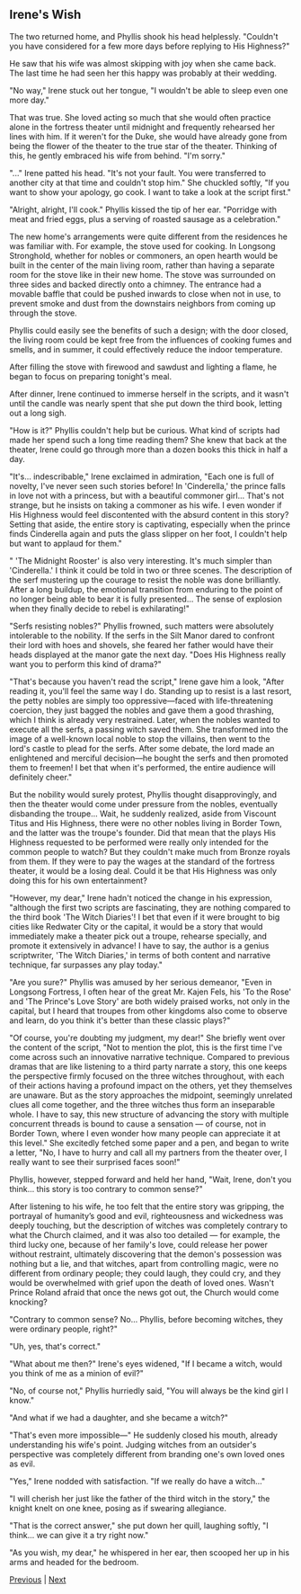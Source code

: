 ## Irene's Wish
The two returned home, and Phyllis shook his head helplessly. "Couldn't you have considered for a few more days before replying to His Highness?"



He saw that his wife was almost skipping with joy when she came back. The last time he had seen her this happy was probably at their wedding.



"No way," Irene stuck out her tongue, "I wouldn't be able to sleep even one more day."



That was true. She loved acting so much that she would often practice alone in the fortress theater until midnight and frequently rehearsed her lines with him. If it weren't for the Duke, she would have already gone from being the flower of the theater to the true star of the theater. Thinking of this, he gently embraced his wife from behind. "I'm sorry."



"..." Irene patted his head. "It's not your fault. You were transferred to another city at that time and couldn't stop him." She chuckled softly, "If you want to show your apology, go cook. I want to take a look at the script first."



"Alright, alright, I'll cook." Phyllis kissed the tip of her ear. "Porridge with meat and fried eggs, plus a serving of roasted sausage as a celebration."



The new home's arrangements were quite different from the residences he was familiar with. For example, the stove used for cooking. In Longsong Stronghold, whether for nobles or commoners, an open hearth would be built in the center of the main living room, rather than having a separate room for the stove like in their new home. The stove was surrounded on three sides and backed directly onto a chimney. The entrance had a movable baffle that could be pushed inwards to close when not in use, to prevent smoke and dust from the downstairs neighbors from coming up through the stove.



Phyllis could easily see the benefits of such a design; with the door closed, the living room could be kept free from the influences of cooking fumes and smells, and in summer, it could effectively reduce the indoor temperature.



After filling the stove with firewood and sawdust and lighting a flame, he began to focus on preparing tonight's meal.



After dinner, Irene continued to immerse herself in the scripts, and it wasn't until the candle was nearly spent that she put down the third book, letting out a long sigh.



"How is it?" Phyllis couldn't help but be curious. What kind of scripts had made her spend such a long time reading them? She knew that back at the theater, Irene could go through more than a dozen books this thick in half a day.



"It's... indescribable," Irene exclaimed in admiration, "Each one is full of novelty, I've never seen such stories before! In 'Cinderella,' the prince falls in love not with a princess, but with a beautiful commoner girl... That's not strange, but he insists on taking a commoner as his wife. I even wonder if His Highness would feel discontented with the absurd content in this story? Setting that aside, the entire story is captivating, especially when the prince finds Cinderella again and puts the glass slipper on her foot, I couldn't help but want to applaud for them."



" 'The Midnight Rooster' is also very interesting. It's much simpler than 'Cinderella.' I think it could be told in two or three scenes. The description of the serf mustering up the courage to resist the noble was done brilliantly. After a long buildup, the emotional transition from enduring to the point of no longer being able to bear it is fully presented... The sense of explosion when they finally decide to rebel is exhilarating!"



"Serfs resisting nobles?" Phyllis frowned, such matters were absolutely intolerable to the nobility. If the serfs in the Silt Manor dared to confront their lord with hoes and shovels, she feared her father would have their heads displayed at the manor gate the next day. "Does His Highness really want you to perform this kind of drama?"



"That's because you haven't read the script," Irene gave him a look, "After reading it, you'll feel the same way I do. Standing up to resist is a last resort, the petty nobles are simply too oppressive—faced with life-threatening coercion, they just bagged the nobles and gave them a good thrashing, which I think is already very restrained. Later, when the nobles wanted to execute all the serfs, a passing witch saved them. She transformed into the image of a well-known local noble to stop the villains, then went to the lord's castle to plead for the serfs. After some debate, the lord made an enlightened and merciful decision—he bought the serfs and then promoted them to freemen! I bet that when it's performed, the entire audience will definitely cheer."



But the nobility would surely protest, Phyllis thought disapprovingly, and then the theater would come under pressure from the nobles, eventually disbanding the troupe... Wait, he suddenly realized, aside from Viscount Titus and His Highness, there were no other nobles living in Border Town, and the latter was the troupe's founder. Did that mean that the plays His Highness requested to be performed were really only intended for the common people to watch? But they couldn't make much from Bronze royals from them. If they were to pay the wages at the standard of the fortress theater, it would be a losing deal. Could it be that His Highness was only doing this for his own entertainment?



"However, my dear," Irene hadn't noticed the change in his expression, "although the first two scripts are fascinating, they are nothing compared to the third book 'The Witch Diaries'! I bet that even if it were brought to big cities like Redwater City or the capital, it would be a story that would immediately make a theater pick out a troupe, rehearse specially, and promote it extensively in advance! I have to say, the author is a genius scriptwriter, 'The Witch Diaries,' in terms of both content and narrative technique, far surpasses any play today."



"Are you sure?" Phyllis was amused by her serious demeanor, "Even in Longsong Fortress, I often hear of the great Mr. Kajen Fels, his 'To the Rose' and 'The Prince's Love Story' are both widely praised works, not only in the capital, but I heard that troupes from other kingdoms also come to observe and learn, do you think it's better than these classic plays?"



"Of course, you're doubting my judgment, my dear!" She briefly went over the content of the script, "Not to mention the plot, this is the first time I've come across such an innovative narrative technique. Compared to previous dramas that are like listening to a third party narrate a story, this one keeps the perspective firmly focused on the three witches throughout, with each of their actions having a profound impact on the others, yet they themselves are unaware. But as the story approaches the midpoint, seemingly unrelated clues all come together, and the three witches thus form an inseparable whole. I have to say, this new structure of advancing the story with multiple concurrent threads is bound to cause a sensation — of course, not in Border Town, where I even wonder how many people can appreciate it at this level." She excitedly fetched some paper and a pen, and began to write a letter, "No, I have to hurry and call all my partners from the theater over, I really want to see their surprised faces soon!"



Phyllis, however, stepped forward and held her hand, "Wait, Irene, don't you think... this story is too contrary to common sense?"



After listening to his wife, he too felt that the entire story was gripping, the portrayal of humanity’s good and evil, righteousness and wickedness was deeply touching, but the description of witches was completely contrary to what the Church claimed, and it was also too detailed — for example, the third lucky one, because of her family's love, could release her power without restraint, ultimately discovering that the demon's possession was nothing but a lie, and that witches, apart from controlling magic, were no different from ordinary people; they could laugh, they could cry, and they would be overwhelmed with grief upon the death of loved ones. Wasn't Prince Roland afraid that once the news got out, the Church would come knocking?



"Contrary to common sense? No... Phyllis, before becoming witches, they were ordinary people, right?"



"Uh, yes, that's correct."



"What about me then?" Irene's eyes widened, "If I became a witch, would you think of me as a minion of evil?"



"No, of course not," Phyllis hurriedly said, "You will always be the kind girl I know."



"And what if we had a daughter, and she became a witch?"



"That's even more impossible—" He suddenly closed his mouth, already understanding his wife's point. Judging witches from an outsider's perspective was completely different from branding one's own loved ones as evil.



"Yes," Irene nodded with satisfaction. "If we really do have a witch..."

"I will cherish her just like the father of the third witch in the story," the knight knelt on one knee, posing as if swearing allegiance.

"That is the correct answer," she put down her quill, laughing softly, "I think... we can give it a try right now."

"As you wish, my dear," he whispered in her ear, then scooped her up in his arms and headed for the bedroom.





[Previous](CH0172.md) | [Next](CH0174.md)
